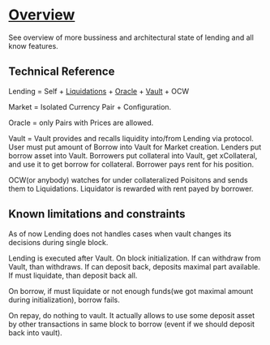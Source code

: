 

# [Overview](https://app.clickup.com/20465559/v/dc/kghwq-20761/kghwq-3621)

See overview of more bussiness and architectural state of lending and all know features.

## Technical Reference

Lending = Self + [Liquidations](liqudaitons) + [Oracle](../oracle) + [Vault](../vault) + OCW

Market = Isolated Currency Pair  + Configuration. 

Oracle = only Pairs with Prices are allowed.

Vault = Vault provides and recalls liquidity into/from Lending via protocol. User must put amount of Borrow into Vault for Market creation. Lenders put borrow asset into Vault. Borrowers put collateral into Vault, get xCollateral, and use it to get borrow for collateral. Borrower pays rent for his position.

OCW(or anybody) watches for under collateralized Poisitons and sends them to Liquidations. Liquidator is  rewarded with rent payed by borrower.

## Known limitations and constraints

As of now Lending does not handles cases when vault changes its decisions during single block.

Lending is executed after Vault. On block initialization. If can withdraw from Vault, than withdraws. If can deposit back, deposits maximal part available. If must liquidate, than deposit back all.

On borrow, if must liquidate or not enough funds(we got maximal amount during initialization), borrow fails.

On repay, do nothing to vault. It actually allows to use some deposit asset by other transactions in same block to borrow (event if we should deposit back into vault).
